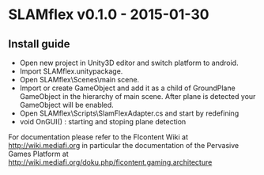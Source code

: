 SLAMflex v0.1.0 - 2015-01-30
============================
Install guide
----------------
- Open new project in Unity3D editor and switch platform to android.
- Import SLAMflex.unitypackage.
- Open SLAMflex\Scenes\main scene.
- Import or create GameObject and add it as a child of GroundPlane GameObject in the hierarchy of main scene. After plane is detected your GameObject will be enabled.
- Open SLAMflex\Scripts\SlamFlexAdapter.cs and start by redefining   
 - void OnGUI() : starting and stoping plane detection
  
For documentation please refer to the FIcontent Wiki at http://wiki.mediafi.org in particular
the documentation of the Pervasive Games Platform at http://wiki.mediafi.org/doku.php/ficontent.gaming.architecture
